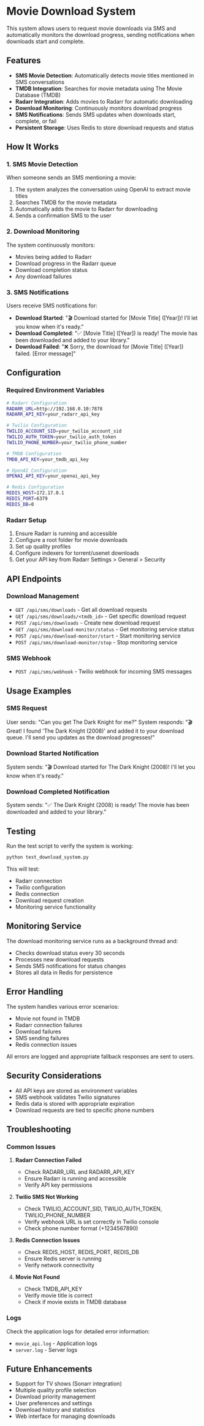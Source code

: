 # Movie Download System

This system allows users to request movie downloads via SMS and automatically monitors the download progress, sending notifications when downloads start and complete.

## Features

- **SMS Movie Detection**: Automatically detects movie titles mentioned in SMS conversations
- **TMDB Integration**: Searches for movie metadata using The Movie Database (TMDB)
- **Radarr Integration**: Adds movies to Radarr for automatic downloading
- **Download Monitoring**: Continuously monitors download progress
- **SMS Notifications**: Sends SMS updates when downloads start, complete, or fail
- **Persistent Storage**: Uses Redis to store download requests and status

## How It Works

### 1. SMS Movie Detection
When someone sends an SMS mentioning a movie:
1. The system analyzes the conversation using OpenAI to extract movie titles
2. Searches TMDB for the movie metadata
3. Automatically adds the movie to Radarr for downloading
4. Sends a confirmation SMS to the user

### 2. Download Monitoring
The system continuously monitors:
- Movies being added to Radarr
- Download progress in the Radarr queue
- Download completion status
- Any download failures

### 3. SMS Notifications
Users receive SMS notifications for:
- **Download Started**: "🎬 Download started for [Movie Title] ([Year])! I'll let you know when it's ready."
- **Download Completed**: "✅ [Movie Title] ([Year]) is ready! The movie has been downloaded and added to your library."
- **Download Failed**: "❌ Sorry, the download for [Movie Title] ([Year]) failed. [Error message]"

## Configuration

### Required Environment Variables
```bash
# Radarr Configuration
RADARR_URL=http://192.168.0.10:7878
RADARR_API_KEY=your_radarr_api_key

# Twilio Configuration
TWILIO_ACCOUNT_SID=your_twilio_account_sid
TWILIO_AUTH_TOKEN=your_twilio_auth_token
TWILIO_PHONE_NUMBER=your_twilio_phone_number

# TMDB Configuration
TMDB_API_KEY=your_tmdb_api_key

# OpenAI Configuration
OPENAI_API_KEY=your_openai_api_key

# Redis Configuration
REDIS_HOST=172.17.0.1
REDIS_PORT=6379
REDIS_DB=0
```

### Radarr Setup
1. Ensure Radarr is running and accessible
2. Configure a root folder for movie downloads
3. Set up quality profiles
4. Configure indexers for torrent/usenet downloads
5. Get your API key from Radarr Settings > General > Security

## API Endpoints

### Download Management
- `GET /api/sms/downloads` - Get all download requests
- `GET /api/sms/downloads/<tmdb_id>` - Get specific download request
- `POST /api/sms/downloads` - Create new download request
- `GET /api/sms/download-monitor/status` - Get monitoring service status
- `POST /api/sms/download-monitor/start` - Start monitoring service
- `POST /api/sms/download-monitor/stop` - Stop monitoring service

### SMS Webhook
- `POST /api/sms/webhook` - Twilio webhook for incoming SMS messages

## Usage Examples

### SMS Request
User sends: "Can you get The Dark Knight for me?"
System responds: "🎬 Great! I found 'The Dark Knight (2008)' and added it to your download queue. I'll send you updates as the download progresses!"

### Download Started Notification
System sends: "🎬 Download started for The Dark Knight (2008)! I'll let you know when it's ready."

### Download Completed Notification
System sends: "✅ The Dark Knight (2008) is ready! The movie has been downloaded and added to your library."

## Testing

Run the test script to verify the system is working:
```bash
python test_download_system.py
```

This will test:
- Radarr connection
- Twilio configuration
- Redis connection
- Download request creation
- Monitoring service functionality

## Monitoring Service

The download monitoring service runs as a background thread and:
- Checks download status every 30 seconds
- Processes new download requests
- Sends SMS notifications for status changes
- Stores all data in Redis for persistence

## Error Handling

The system handles various error scenarios:
- Movie not found in TMDB
- Radarr connection failures
- Download failures
- SMS sending failures
- Redis connection issues

All errors are logged and appropriate fallback responses are sent to users.

## Security Considerations

- All API keys are stored as environment variables
- SMS webhook validates Twilio signatures
- Redis data is stored with appropriate expiration
- Download requests are tied to specific phone numbers

## Troubleshooting

### Common Issues

1. **Radarr Connection Failed**
   - Check RADARR_URL and RADARR_API_KEY
   - Ensure Radarr is running and accessible
   - Verify API key permissions

2. **Twilio SMS Not Working**
   - Check TWILIO_ACCOUNT_SID, TWILIO_AUTH_TOKEN, TWILIO_PHONE_NUMBER
   - Verify webhook URL is set correctly in Twilio console
   - Check phone number format (+1234567890)

3. **Redis Connection Issues**
   - Check REDIS_HOST, REDIS_PORT, REDIS_DB
   - Ensure Redis server is running
   - Verify network connectivity

4. **Movie Not Found**
   - Check TMDB_API_KEY
   - Verify movie title is correct
   - Check if movie exists in TMDB database

### Logs
Check the application logs for detailed error information:
- `movie_api.log` - Application logs
- `server.log` - Server logs

## Future Enhancements

- Support for TV shows (Sonarr integration)
- Multiple quality profile selection
- Download priority management
- User preferences and settings
- Download history and statistics
- Web interface for managing downloads
